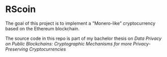 # RScoin

The goal of this project is to implement a "Monero-like" cryptocurrency based on the Ethereum blockchain.

The source code in this repo is part of my bachelor thesis on *Data Privacy on Public Blockchains: Cryptographic Mechanisms for more Privacy-Preserving Cryptocurrencies*
